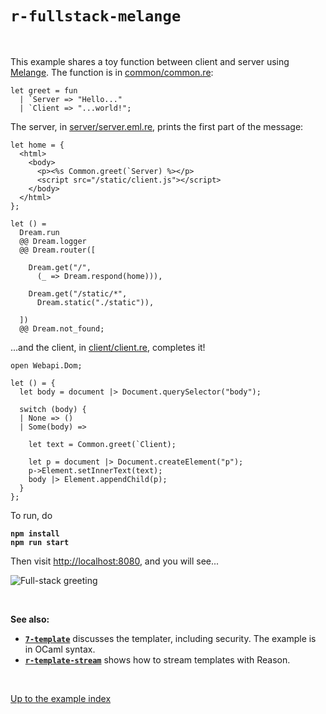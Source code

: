# `r-fullstack-melange`

<br>

This example shares a toy function between client and server using
[Melange](https://github.com/melange-re/melange). The function is in
[common/common.re](https://github.com/aantron/dream/blob/master/example/r-fullstack-melange/common/common.re):

```reason
let greet = fun
  | `Server => "Hello..."
  | `Client => "...world!";
```

The server, in
[server/server.eml.re](https://github.com/aantron/dream/blob/master/example/r-fullstack-melange/server/server.eml.re),
prints the first part of the message:

```reason
let home = {
  <html>
    <body>
      <p><%s Common.greet(`Server) %></p>
      <script src="/static/client.js"></script>
    </body>
  </html>
};

let () =
  Dream.run
  @@ Dream.logger
  @@ Dream.router([

    Dream.get("/",
      (_ => Dream.respond(home))),

    Dream.get("/static/*",
      Dream.static("./static")),

  ])
  @@ Dream.not_found;
```

...and the client, in
[client/client.re](https://github.com/aantron/dream/blob/master/example/r-fullstack-melange/client/client.re),
completes it!

```reason
open Webapi.Dom;

let () = {
  let body = document |> Document.querySelector("body");

  switch (body) {
  | None => ()
  | Some(body) =>

    let text = Common.greet(`Client);

    let p = document |> Document.createElement("p");
    p->Element.setInnerText(text);
    body |> Element.appendChild(p);
  }
};
```

To run, do

<pre><code><b>npm install
npm run start
</b></code></pre>

Then visit [http://localhost:8080](http://localhost:8080), and you will see...

![Full-stack greeting](https://raw.githubusercontent.com/aantron/dream/master/docs/asset/fullstack.png)

<br>

**See also:**

- [**`7-template`**](../7-template#files) discusses the templater, including
  security. The example is in OCaml syntax.
- [**`r-template-stream`**](../r-template-stream#files) shows how to stream
  templates with Reason.

<br>

[Up to the example index](../#reason)
